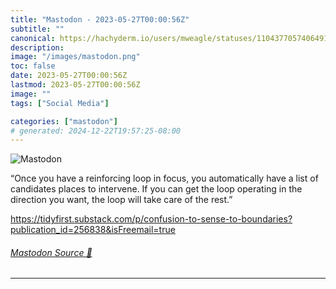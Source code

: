 ```yaml
---
title: "Mastodon - 2023-05-27T00:00:56Z"
subtitle: ""
canonical: https://hachyderm.io/users/mweagle/statuses/110437705740649172
description:
image: "/images/mastodon.png"
toc: false
date: 2023-05-27T00:00:56Z
lastmod: 2023-05-27T00:00:56Z
image: ""
tags: ["Social Media"]

categories: ["mastodon"]
# generated: 2024-12-22T19:57:25-08:00
---
```

![Mastodon](/images/mastodon.png)

<p>“Once you have a reinforcing loop in focus, you automatically have a list of candidates places to intervene. If you can get the loop operating in the direction you want, the loop will take care of the rest.”</p><p><a href="https://tidyfirst.substack.com/p/confusion-to-sense-to-boundaries?publication_id=256838&amp;isFreemail=true" target="_blank" rel="nofollow noopener noreferrer" translate="no"><span class="invisible">https://</span><span class="ellipsis">tidyfirst.substack.com/p/confu</span><span class="invisible">sion-to-sense-to-boundaries?publication_id=256838&amp;isFreemail=true</span></a></p>


###### [Mastodon Source 🐘](https://hachyderm.io/@mweagle/110437705740649172)

___
